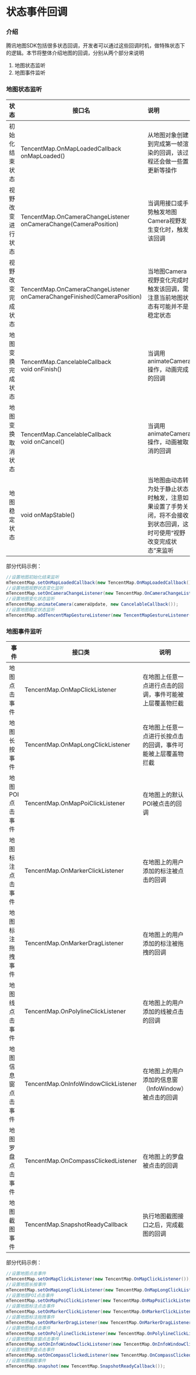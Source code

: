 # 状态事件回调

### 介绍

腾讯地图SDK包括很多状态回调，开发者可以通过这些回调时机，做特殊状态下的逻辑。本节将整体介绍地图的回调，分别从两个部分来说明

1. 地图状态监听
2. 地图事件监听

### 地图状态监听

| 状态             | 接口名                                                       | 说明                                                         |
| ---------------- | ------------------------------------------------------------ | :----------------------------------------------------------- |
| 初始化结束状态   | TencentMap.OnMapLoadedCallback<br/>onMapLoaded()             | 从地图对象创建到完成第一帧渲染的回调，该过程还会做一些置更新等操作 |
| 视野改变进行状态 | TencentMap.OnCameraChangeListener<br/>onCameraChange(CameraPosition) | 当调用接口或手势触发地图Camera视野发生变化时，触发该回调     |
| 视野改变完成状态 | TencentMap.OnCameraChangeListener<br/>onCameraChangeFinished(CameraPosition) | 当地图Camera视野变化完成时触发该回调，需注意当前地图状态有可能并不是稳定状态 |
| 地图变换完成状态 | TencentMap.CancelableCallback<br/>void onFinish()            | 当调用animateCamera操作，动画完成的回调                      |
| 地图变换取消状态 | TencentMap.CancelableCallback<br/>void onCancel()            | 当调用animateCamera操作，动画被取消的回调                    |
| 地图稳定状态     | void onMapStable()                                           | 当地图由动态转为处于静止状态时触发，注意如果设置了手势关闭，将不会接收到状态回调，这时可使用“视野改变完成状态”来监听 |

部分代码示例：

```java
//设置地图初始化结束监听
mTencentMap.setOnMapLoadedCallback(new TencentMap.OnMapLoadedCallback());
//设置地图视野状态变化监听
mTencentMap.setOnCameraChangeListener(new TencentMap.OnCameraChangeListener());
//设置地图变化状态监听
mTencentMap.animateCamera(cameraUpdate, new CancelableCallback());
//设置地图稳定状态监听
mTencentMap.addTencentMapGestureListener(new TencentMapGestureListener());
```

### 地图事件监听

| 事件               | 接口类                               | 说明                                                         |
| ------------------ | ------------------------------------ | ------------------------------------------------------------ |
| 地图点击事件       | TencentMap.OnMapClickListener        | 在地图上任意一点进行点击的回调，事件可能被上层覆盖物拦截     |
| 地图长按事件       | TencentMap.OnMapLongClickListener    | 在地图上任意一点进行长按点击的回调，事件可能被上层覆盖物拦截 |
| 地图POI点击事件    | TencentMap.OnMapPoiClickListener     | 在地图上的默认POI被点击的回调                                |
| 地图标注点击事件   | TencentMap.OnMarkerClickListener     | 在地图上的用户添加的标注被点击的回调                         |
| 地图标注拖拽事件   | TencentMap.OnMarkerDragListener      | 在地图上的用户添加的标注被拖拽的回调                         |
| 地图线点击事件     | TencentMap.OnPolylineClickListener   | 在地图上的用户添加的线被点击的回调                           |
| 地图信息窗点击事件 | TencentMap.OnInfoWindowClickListener | 在地图上的用户添加的信息窗（InfoWindow）被点击的回调         |
| 地图罗盘点击事件   | TencentMap.OnCompassClickedListener  | 在地图上的罗盘被点击的回调                                   |
| 地图截图事件       | TencentMap.SnapshotReadyCallback     | 执行地图截图接口之后，完成截图的回调                         |

部分代码示例：

```java
//设置地图点击事件
mTencentMap.setOnMapClickListener(new TencentMap.OnMapClickListener());
//设置地图长按事件
mTencentMap.setOnMapLongClickListener(new TencentMap.OnMapLongClickListener());
//设置地图POI点击事件
mTencentMap.setOnMapPoiClickListener(new TencentMap.OnMapPoiClickListener());
//设置地图标注点击事件
mTencentMap.setOnMarkerClickListener(new TencentMap.OnMarkerClickListener());
//设置地图标注拖拽事件
mTencentMap.setOnMarkerDragListener(new TencentMap.OnMarkerDragListener());
//设置地图线点击事件
mTencentMap.setOnPolylineClickListener(new TencentMap.OnPolylineClickListener());
//设置地图信息窗点击事件
mTencentMap.setOnInfoWindowClickListener(new TencentMap.OnInfoWindowClickListener());
//设置地图罗盘点击事件
mTencentMap.setOnCompassClickedListener(new TencentMap.OnCompassClickedListener());
//设置地图截图事件
mTencentMap.snapshot(new TencentMap.SnapshotReadyCallback());
```



